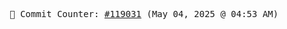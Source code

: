 <p align="center">
    <samp>
        📮 Commit Counter: <a href="https://github.com/Javascript-void0/Javascript-void0/commits/main">#119031</a> (May 04, 2025 @ 04:53 AM)
    </samp>
</p>